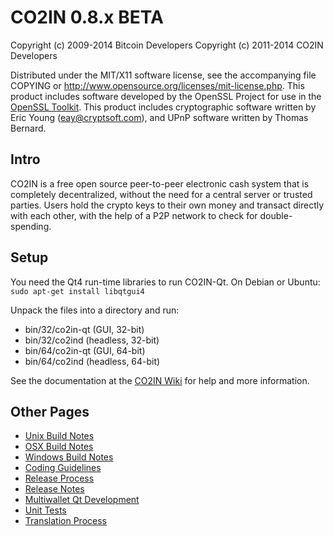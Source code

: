 CO2IN 0.8.x BETA
====================

Copyright (c) 2009-2014 Bitcoin Developers
Copyright (c) 2011-2014 CO2IN Developers

Distributed under the MIT/X11 software license, see the accompanying
file COPYING or http://www.opensource.org/licenses/mit-license.php.
This product includes software developed by the OpenSSL Project for use in the [OpenSSL Toolkit](http://www.openssl.org/). This product includes
cryptographic software written by Eric Young ([eay@cryptsoft.com](mailto:eay@cryptsoft.com)), and UPnP software written by Thomas Bernard.


Intro
---------------------
CO2IN is a free open source peer-to-peer electronic cash system that is
completely decentralized, without the need for a central server or trusted
parties.  Users hold the crypto keys to their own money and transact directly
with each other, with the help of a P2P network to check for double-spending.


Setup
---------------------
You need the Qt4 run-time libraries to run CO2IN-Qt. On Debian or Ubuntu:
	`sudo apt-get install libqtgui4`

Unpack the files into a directory and run:

- bin/32/co2in-qt (GUI, 32-bit)
- bin/32/co2ind (headless, 32-bit)
- bin/64/co2in-qt (GUI, 64-bit)
- bin/64/co2ind (headless, 64-bit)

See the documentation at the [CO2IN Wiki](http://co2in.info)
for help and more information.


Other Pages
---------------------
- [Unix Build Notes](build-unix.md)
- [OSX Build Notes](build-osx.md)
- [Windows Build Notes](build-msw.md)
- [Coding Guidelines](coding.md)
- [Release Process](release-process.md)
- [Release Notes](release-notes.md)
- [Multiwallet Qt Development](multiwallet-qt.md)
- [Unit Tests](unit-tests.md)
- [Translation Process](translation_process.md)
